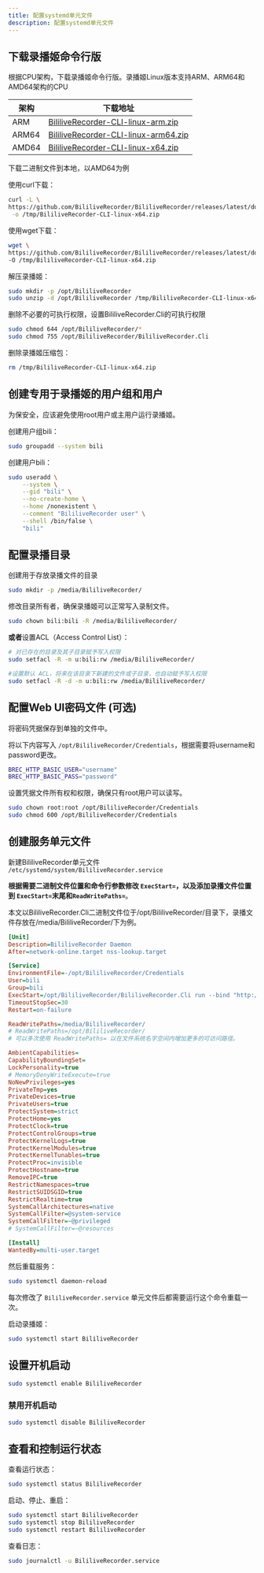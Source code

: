 ```yaml
---
title: 配置systemd单元文件
description: 配置systemd单元文件
---
```


## 下载录播姬命令行版

根据CPU架构，下载录播姬命令行版。录播姬Linux版本支持ARM、ARM64和AMD64架构的CPU

| 架构      | 下载地址 |
| ----------- | ----------- |
| ARM     |  [BililiveRecorder-CLI-linux-arm.zip](https://github.com/BililiveRecorder/BililiveRecorder/releases/latest/download/BililiveRecorder-CLI-linux-arm.zip)      |
| ARM64   | [BililiveRecorder-CLI-linux-arm64.zip](https://github.com/BililiveRecorder/BililiveRecorder/releases/latest/download/BililiveRecorder-CLI-linux-arm64.zip)   |
| AMD64   | [BililiveRecorder-CLI-linux-x64.zip](https://github.com/BililiveRecorder/BililiveRecorder/releases/latest/download/BililiveRecorder-CLI-linux-x64.zip)       |

下载二进制文件到本地，以AMD64为例

使用curl下载：
```bash
curl -L \
https://github.com/BililiveRecorder/BililiveRecorder/releases/latest/download/BililiveRecorder-CLI-linux-x64.zip \
 -o /tmp/BililiveRecorder-CLI-linux-x64.zip
```
使用wget下载：
```bash
wget \
https://github.com/BililiveRecorder/BililiveRecorder/releases/latest/download/BililiveRecorder-CLI-linux-x64.zip \
-O /tmp/BililiveRecorder-CLI-linux-x64.zip
```
解压录播姬：
```bash
sudo mkdir -p /opt/BililiveRecorder
sudo unzip -d /opt/BililiveRecorder /tmp/BililiveRecorder-CLI-linux-x64.zip
```
删除不必要的可执行权限，设置BililiveRecorder.Cli的可执行权限
```bash
sudo chmod 644 /opt/BililiveRecorder/*
sudo chmod 755 /opt/BililiveRecorder/BililiveRecorder.Cli
```
删除录播姬压缩包：
```bash
rm /tmp/BililiveRecorder-CLI-linux-x64.zip
```


## 创建专用于录播姬的用户组和用户

为保安全，应该避免使用root用户或主用户运行录播姬。

创建用户组bili：
```bash
sudo groupadd --system bili
```
创建用户bili：
```bash
sudo useradd \
    --system \
    --gid "bili" \
    --no-create-home \
    --home /nonexistent \
    --comment "BililiveRecorder user" \
    --shell /bin/false \
    "bili" 
```

## 配置录播目录

创建用于存放录播文件的目录
```bash
sudo mkdir -p /media/BililiveRecorder/
```
修改目录所有者，确保录播姬可以正常写入录制文件。
```bash
sudo chown bili:bili -R /media/BililiveRecorder/
```
**或者**设置ACL（Access Control List）：
```bash
# 对已存在的目录及其子目录赋予写入权限
sudo setfacl -R -m u:bili:rw /media/BililiveRecorder/

#设置默认 ACL，将来在该目录下新建的文件或子目录，也自动赋予写入权限
sudo setfacl -R -d -m u:bili:rw /media/BililiveRecorder/
```

## 配置Web UI密码文件 (可选)
将密码凭据保存到单独的文件中。

将以下内容写入 `/opt/BililiveRecorder/Credentials`，根据需要将username和password更改。
```bash
BREC_HTTP_BASIC_USER="username"
BREC_HTTP_BASIC_PASS="password"
```
设置凭据文件所有权和权限，确保只有root用户可以读写。
```bash
sudo chown root:root /opt/BililiveRecorder/Credentials
sudo chmod 600 /opt/BililiveRecorder/Credentials
```

## 创建服务单元文件

新建BililiveRecorder单元文件 `/etc/systemd/system/BililiveRecorder.service`

**根据需要二进制文件位置和命令行参数修改 `ExecStart=`，以及添加录播文件位置到 `ExecStart=`末尾和`ReadWritePaths=`**。

本文以BililiveRecorder.Cli二进制文件位于/opt/BililiveRecorder/目录下，录播文件存放在/media/BililiveRecorder/下为例。

```ini title="/etc/systemd/system/BililiveRecorder.service" "/opt/BililiveRecorder/BililiveRecorder.Cli"
[Unit]
Description=BililiveRecorder Daemon
After=network-online.target nss-lookup.target

[Service]
EnvironmentFile=-/opt/BililiveRecorder/Credentials
User=bili
Group=bili
ExecStart=/opt/BililiveRecorder/BililiveRecorder.Cli run --bind "http://*:2356" /media/BililiveRecorder/
TimeoutStopSec=30
Restart=on-failure

ReadWritePaths=/media/BililiveRecorder/
# ReadWritePaths=/opt/BililiveRecorder/
# 可以多次使用 ReadWritePaths= 以在文件系统名字空间内增加更多的可访问路径。

AmbientCapabilities=
CapabilityBoundingSet=
LockPersonality=true
# MemoryDenyWriteExecute=true
NoNewPrivileges=yes
PrivateTmp=yes
PrivateDevices=true
PrivateUsers=true
ProtectSystem=strict
ProtectHome=yes
ProtectClock=true
ProtectControlGroups=true
ProtectKernelLogs=true
ProtectKernelModules=true
ProtectKernelTunables=true
ProtectProc=invisible
ProtectHostname=true
RemoveIPC=true
RestrictNamespaces=true
RestrictSUIDSGID=true
RestrictRealtime=true
SystemCallArchitectures=native
SystemCallFilter=@system-service
SystemCallFilter=~@privileged
# SystemCallFilter=~@resources

[Install]
WantedBy=multi-user.target
```

然后重载服务：

```sh
sudo systemctl daemon-reload
```

每次修改了 `BililiveRecorder.service` 单元文件后都需要运行这个命令重载一次。

启动录播姬：

```sh
sudo systemctl start BililiveRecorder
```

## 设置开机启动

```sh
sudo systemctl enable BililiveRecorder
```

### 禁用开机启动

```sh
sudo systemctl disable BililiveRecorder
```

## 查看和控制运行状态

查看运行状态：

```sh
sudo systemctl status BililiveRecorder
```

启动、停止、重启：

```sh
sudo systemctl start BililiveRecorder
sudo systemctl stop BililiveRecorder
sudo systemctl restart BililiveRecorder
```

查看日志：

```sh
sudo journalctl -u BililiveRecorder.service
```